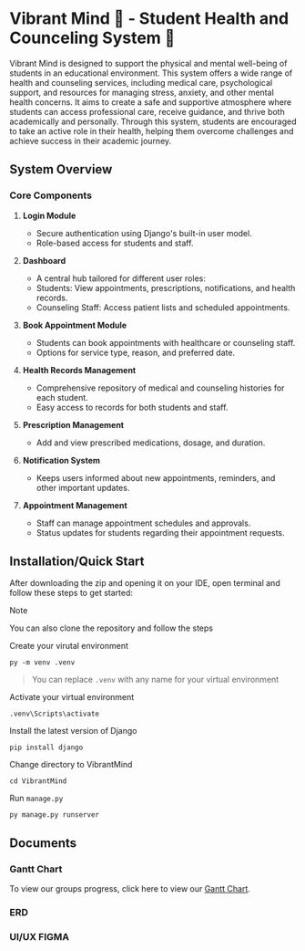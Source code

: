 # Vibrant Mind 🧠 - Student Health and Counceling System 💊

Vibrant Mind is designed to support the physical and mental well-being of students in an educational environment. This system offers a wide range of health and counseling services, including medical care, psychological support, and resources for managing stress, anxiety, and other mental health concerns. It aims to create a safe and supportive atmosphere where students can access professional care, receive guidance, and thrive both academically and personally. Through this system, students are encouraged to take an active role in their health, helping them overcome challenges and achieve success in their academic journey.

## System Overview
### Core Components
1. **Login Module**  
   - Secure authentication using Django's built-in user model.
   - Role-based access for students and staff.

2. **Dashboard**  
   - A central hub tailored for different user roles:
   - Students: View appointments, prescriptions, notifications, and health records.
   - Counseling Staff: Access patient lists and scheduled appointments.
   
3. **Book Appointment Module**  
   - Students can book appointments with healthcare or counseling staff.
   - Options for service type, reason, and preferred date.

4. **Health Records Management**  
   - Comprehensive repository of medical and counseling histories for each student.
   - Easy access to records for both students and staff.

5. **Prescription Management**  
   - Add and view prescribed medications, dosage, and duration.

6. **Notification System**  
   - Keeps users informed about new appointments, reminders, and other important updates.

7. **Appointment Management**  
   - Staff can manage appointment schedules and approvals.
   - Status updates for students regarding their appointment requests.

## Installation/Quick Start
After downloading the zip and opening it on your IDE, open terminal and follow these steps to get started:
> [!NOTE]
> You can also clone the repository and follow the steps

Create your virutal environment
```
py -m venv .venv
```
> You can replace `.venv` with any name for your virtual environment

Activate your virtual environment
```
.venv\Scripts\activate
```
Install the latest version of Django
```
pip install django
```
Change directory to VibrantMind
```
cd VibrantMind
```
Run `manage.py`
```
py manage.py runserver
```

## Documents
### Gantt Chart
To view our groups progress, click here to view our [Gantt Chart](https://docs.google.com/spreadsheets/d/1ZJAgBEXDusqZ-mhCv4EqpkDiCW66DiFIDaX5OVUyMtY/edit?usp=sharing).

### ERD

### UI/UX FIGMA
